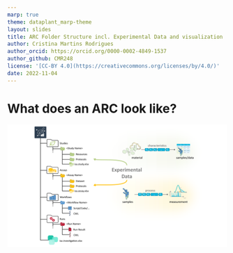 ```yaml
---
marp: true
theme: dataplant_marp-theme
layout: slides
title: ARC Folder Structure incl. Experimental Data and visualization
author: Cristina Martins Rodrigues
author_orcid: https://orcid.org/0000-0002-4849-1537
author_github: CMR248
license: '[CC-BY 4.0](https://creativecommons.org/licenses/by/4.0/)'
date: 2022-11-04
---
```


# What does an ARC look like?

![width:950](../../img/ARC_fillWithData_seq3.png)
